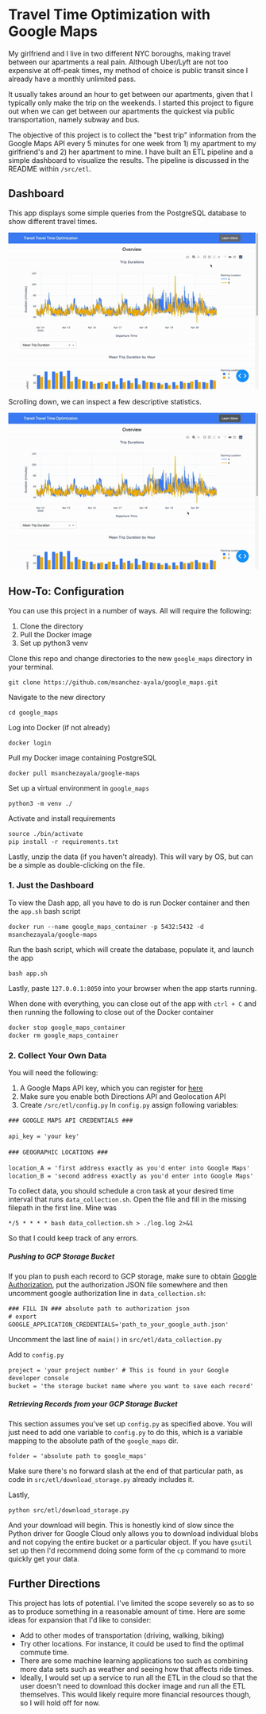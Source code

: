# Travel Time Optimization with Google Maps

My girlfriend and I live in two different NYC boroughs, making travel between our
apartments a real pain.
Although Uber/Lyft are not too expensive at off-peak times, my method of choice
is public transit since I already have a
monthly unlimited pass.

It usually takes around an hour to get between our apartments, given that I
typically only make the trip on the weekends.
I started this project to figure out when we can get between our apartments the
quickest via public transportation, namely subway and bus.

The objective of this project is to collect the "best trip" information from the
Google Maps API every 5 minutes for one week from 1) my apartment to my
girlfriend's and 2) her apartment to mine. I have built an ETL pipeline and a
simple dashboard to visualize the results. The pipeline is discussed in the
README within `/src/etl`.


## Dashboard

This app displays some simple queries from the PostgreSQL database to show
different travel times.

![gif1](/images/gif1.gif)

Scrolling down, we can inspect a few descriptive statistics.

![gif2](/images/gif2.gif)


## How-To: Configuration

You can use this project in a number of ways. All will require the following:
1. Clone the directory
2. Pull the Docker image
3. Set up python3 venv

Clone this repo and change directories to the new `google_maps` directory in your terminal.
```
git clone https://github.com/msanchez-ayala/google_maps.git
```
Navigate to the new directory
```
cd google_maps
```
Log into Docker (if not already)
```
docker login
```
Pull my Docker image containing PostgreSQL
```
docker pull msanchezayala/google-maps
```
Set up a virtual environment in `google_maps`
```
python3 -m venv ./
```
Activate and install requirements
```
source ./bin/activate
pip install -r requirements.txt
```
Lastly, unzip the data (if you haven't already). This will vary by OS,
but can be a simple as double-clicking on the file.

### 1. Just the Dashboard
To view the Dash app, all you have to do is run Docker container and then the
`app.sh` bash script
```
docker run --name google_maps_container -p 5432:5432 -d msanchezayala/google-maps
```
Run the bash script, which will create the database, populate it, and launch the app
```
bash app.sh
```
Lastly, paste `127.0.0.1:8050` into your browser when the app starts running.

When done with everything, you can close out of the app with `ctrl + C` and then
running the following to close out of the Docker container
```
docker stop google_maps_container
docker rm google_maps_container
```

### 2. Collect Your Own Data
You will need the following:
1. A Google Maps API key, which you can register for [here](https://developers.google.com/maps/documentation/geocoding/get-api-key)
2. Make sure you enable both Directions API and Geolocation API
3. Create `/src/etl/config.py`
In `config.py` assign following variables:

```
### GOOGLE MAPS API CREDENTIALS ###

api_key = 'your key'

### GEOGRAPHIC LOCATIONS ###

location_A = 'first address exactly as you'd enter into Google Maps'
location_B = 'second address exactly as you'd enter into Google Maps'
```
To collect data, you should schedule a cron task at your desired time interval that runs
`data_collection.sh`. Open the file and fill in the missing
filepath in the first line. Mine was
```
*/5 * * * * bash data_collection.sh > ./log.log 2>&1
```
So that I could keep track of any errors.

##### Pushing to GCP Storage Bucket
If you plan to push each record to GCP storage, make sure to obtain [Google
 Authorization](https://cloud.google.com/docs/authentication/getting-started),
 put the authorization JSON file somewhere and then uncomment google authorization line in `data_collection.sh`:
```
### FILL IN ### absolute path to authorization json
# export GOOGLE_APPLICATION_CREDENTIALS='path_to_your_google_auth.json'
```
Uncomment the last line of `main()` in `src/etl/data_collection.py`

Add to `config.py`
```
project = 'your project number' # This is found in your Google developer console
bucket = 'the storage bucket name where you want to save each record'
```
##### Retrieving Records from your GCP Storage Bucket
This section assumes you've set up `config.py` as specified above. You will just
need to add one variable to `config.py` to do this, which is a variable mapping
to the absolute path of the `google_maps` dir.
```
folder = 'absolute path to google_maps'
```
Make sure there's no forward slash at the end of that particular path, as code in
`src/etl/download_storage.py` already includes it.

Lastly,
```
python src/etl/download_storage.py
```
And your download will begin. This is honestly kind of slow since the Python driver
for Google Cloud only allows you to download individual blobs and not copying the
entire bucket or a particular object. If you have `gsutil` set up then I'd
recommend doing some form of the `cp` command to more quickly get your data.


## Further Directions

This project has lots of potential. I've limited the scope severely so as to
so as to produce something in a reasonable amount of time. Here are some ideas
for expansion that I'd like to consider:

- Add to other modes of transportation (driving, walking, biking)
- Try other locations. For instance, it could be used to find the optimal
commute time.
- There are some machine learning applications too such as combining more
data sets such as weather and seeing how that affects ride times.
- Ideally, I would set up a service to run all the ETL in the cloud so that the
user doesn't need to download this docker image and run all the ETL themselves.
This would likely require more financial resources though, so I will hold off
for now.
